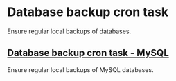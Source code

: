 # Database backup cron task
Ensure regular local backups of databases.
<!--ROLEVARS-->
<!--ENDROLEVARS-->

<!--TOC-->
## [Database backup cron task - MySQL](roles/cron/cron_database_backup/cron_database_backup-mysql/README.md)
Ensure regular local backups of MySQL databases.
<!--ENDTOC-->
